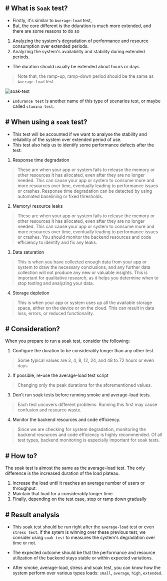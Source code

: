 ## # What is `Soak` test?
- Firstly, it's similar to `Average-load` test,
- But, the core different is the dduration is much more extended, and there are some reasons to do so
1. Analyzing the system's degradation of performance and resource consumption over extended periods.
2. Analyzing the system's availability and stability during extended periods.
- The duration should usually be extended about hours or days
> Note that, the ramp-up, ramp-down period should be the same as `Average-load` test.

![soak-test](https://k6.io/docs/static/7ef412516fb16c07d18bda48244951c3/485a2/chart-soak-test-overview.webp)
- `Endurance test` is another name of this type of scenarios test, or maybe called `stamina test`.

## # When using a `soak` test?
- This test will be accounted if we want to analyse the stability and reliability of the system over extended period of use.
- This test also help us to identify some performance defects after the test: 
1. Response time degradation
> These are when your app or system fails to release the memory or other resources it has allocated, even after they are no longer needed. This can cause your app or system to consume more and more resources over time, eventually leading to performance issues or crashes. Response time degradation can be detected by using automated baselining or fixed thresholds.
2. Memory/ resource leaks
> These are when your app or system fails to release the memory or other resources it has allocated, even after they are no longer needed. This can cause your app or system to consume more and more resources over time, eventually leading to performance issues or crashes. You should monitor the backend resources and code efficiency to identify and fix any leaks.
3. Data saturation
> This is when you have collected enough data from your app or system to draw the necessary conclusions, and any further data collection will not produce any new or valuable insights. This is important for qualitative research, as it helps you determine when to stop testing and analyzing your data.
4. Storage depletion
> This is when your app or system uses up all the available storage space, either on the device or on the cloud. This can result in data loss, errors, or reduced functionality.

## # Consideration?
When you prepare to run a soak test, consider the following:
1. Configure the duration to be considerably longer than any other test.
> Some typical values are 3, 4, 8, 12, 24, and 48 to 72 hours or even days
2. If possible, re-use the average-load test script
> Changing only the peak durations for the aforementioned values.
3. Don't run soak tests before running smoke and average-load tests.
> Each test uncovers different problems. Running this first may cause confusion and resource waste.
4. Monitor the backend resources and code efficiency. 
> Since we are checking for system degradation, monitoring the backend resources and code efficiency is highly recommended. Of all test types, backend monitoring is especially important for soak tests.

## # How to?
The soak test is almost the same as the average-load test. The only difference is the increased duration of the load plateau.

1. Increase the load until it reaches an average number of users or throughput.
2. Maintain that load for a considerably longer time.
3. Finally, depending on the test case, stop or ramp down gradually

## # Result analysis
- This soak test should be run right after the `average-load` test or even `stress test`. if the sytem is winning over these previous test, we consider using `soak test` to measures the system's degradation over time or not.

- The expected outcome should be that the performance and resource utilization of the backend stays stable or within expected variations.

- After smoke, average-load, stress and soak test, you can know how the system perform over various types loads: `small`, `average`, `high`, `extended`.